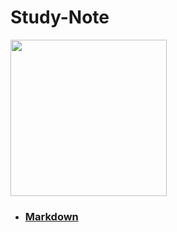 # Study-Note
<img src="https://sites.psu.edu/siowfa15/wp-content/uploads/sites/29639/2015/10/2010-01-16-fish.png" width="250">

 - ### [Markdown](Markdown/Markdown.MD)